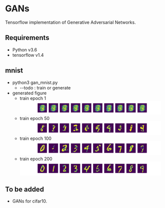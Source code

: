 # GANs
Tensorflow implementation of Generative Adversarial Networks.

## Requirements
- Python v3.6
- tensorflow v1.4

## mnist
- python3 gan_mnist.py
    - --todo : train or generate
- generated figure
    - train epoch 1 <img src = './fig/gan_mnist_1.png'>
    - train epoch 50 <img src = './fig/gan_mnist_50.png'>
    - train epoch 100 <img src = './fig/gan_mnist_100.png'>
    - train epoch 200 <img src = './fig/gan_mnist_200.png'>

## To be added
- GANs for cifar10.